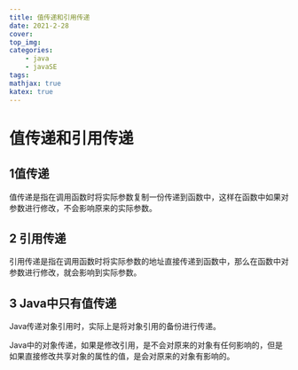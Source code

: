 ```yaml
---
title: 值传递和引用传递
date: 2021-2-28
cover:
top_img:
categories: 
    - java
    - javaSE
tags: 
mathjax: true
katex: true
---
```

# 值传递和引用传递

## 1值传递

值传递是指在调用函数时将实际参数复制一份传递到函数中，这样在函数中如果对参数进行修改，不会影响原来的实际参数。

## 2 引用传递

引用传递是指在调用函数时将实际参数的地址直接传递到函数中，那么在函数中对参数进行修改，就会影响到实际参数。

## 3 Java中只有值传递

Java传递对象引用时，实际上是将对象引用的备份进行传递。

Java中的对象传递，如果是修改引用，是不会对原来的对象有任何影响的，但是如果直接修改共享对象的属性的值，是会对原来的对象有影响的。


